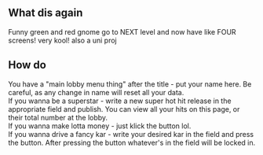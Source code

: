 ## What dis again
Funny green and red gnome go to NEXT level and now have like FOUR screens! very kool! also a uni proj
## How do
You have a "main lobby menu thing" after the title - put your name here. Be careful, as any change in name will reset all your data. \
If you wanna be a superstar - write a new super hot hit release in the appropriate field and publish. You can view all your hits on this page, or their total number at the lobby. \
If you wanna make lotta money - just klick the button lol. \
If you wanna drive a fancy kar - write your desired kar in the field and press the button. After pressing the button whatever's in the field will be locked in.
